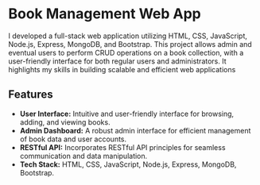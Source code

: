 # Book Management Web App
I developed a full-stack web application utilizing HTML, CSS, JavaScript, Node.js, Express, MongoDB, and Bootstrap. This project allows admin and eventual users to perform CRUD operations on a book collection, with a user-friendly interface for both regular users and administrators. It highlights my skills in building scalable and efficient web applications


## Features

- **User Interface:** Intuitive and user-friendly interface for browsing, adding, and viewing books.
- **Admin Dashboard:** A robust admin interface for efficient management of book data and user accounts.
- **RESTful API:** Incorporates RESTful API principles for seamless communication and data manipulation.
- **Tech Stack:** HTML, CSS, JavaScript, Node.js, Express, MongoDB, Bootstrap.

